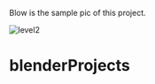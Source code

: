 Blow is the sample pic of this project.




![level2](https://user-images.githubusercontent.com/70063349/119929338-09326380-bf9d-11eb-9922-908006c9ded1.png)
# blenderProjects
